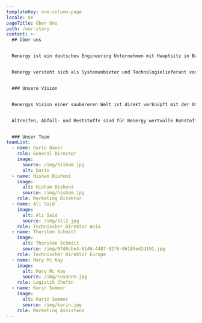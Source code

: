 ```yaml
---
templateKey: one-column-page
locale: de
pageTitle: Über Uns
path: /our-story
content: >-
  ## Über uns


  Renergy ist ein deutsches Engineering Unternehmen mit Hauptsitz in Berlin und einer Niederlassung in Dubai.


  Renergy versteht sich als Systemanbieter und Technologielieferant von innovativen, ökologischen und hoch profitablen Umwelttechnologien in den Know-How-Bereichen Recycling und Verwertung. Wir liefern schlüsselfertige Lösungen, zugeschnitten auf Ihre Bedürfnisse ohne Investition. Dabei konzentriert sich Renergy vorrangig auf zwei Geschäftsbereiche; Energiegewinnung aus Abfällen und Reifenrecycling.


  ### Unsere Vision


  Renergys Vision einer saubereren Welt ist direkt verknüpft mit der Umwandlung von Abfallprodukten in wertvolle Rohstoffe – und das bei hohen Renditen. Ein ökologischer Anspruch schließt nicht länger ökonomischen Erfolg aus. Ständig wachsende Müll- und Altreifenberge zwingen weltweit zu verstärkten Bemühungen für ökologisch und ökonomisch sinnvolle Lösungen. Unter konsequenter Berücksichtigung dieser Aspekte begann *Renergy* vor vielen Jahren die Entwicklung von Reifen- bzw. Restmüllverwertungssystemen, die heute den weltweit höchsten Stand der Technik darstellen und erstmals dem Nutzer dieser Technologie eine bislang nicht vorhandene Effektivität und Rentabilität sowie dem Investor eine überdurchschnittlich hohe Rendite des eingesetzten Kapitals ermöglichen.


  Altreifen, Abfall- und Reststoffe sind für Renergy wertvolle Rohstoffressourcen. Sie einfach nur entsorgen oder zu verbrennen, entspricht nicht unserer Vision.


  ### Unser Team
teamList:
  - name: Dario Bauer
    role: General Director
    image:
      source: /img/hisham.jpg
      alt: Dario
  - name: Hisham Dishoni
    image:
      alt: Hisham Dishoni
      source: /img/hisham.jpg
    role: Marketing Direktor
  - name: Ali Said
    image:
      alt: Ali Said
      source: /img/ali2.jpg
    role: Technischer Direktor Asia
  - name: Thorsten Schmitt
    image:
      alt: Thorsten Schmitt
      source: /img/07d8cbe4-6146-4487-92f6-06185ed2d191.jpg
    role: Technischer Direktor Europe
  - name: Mary Mc Kay
    image:
      alt: Mary Mc Kay
      source: /img/susanne.jpg
    role: Logistik Chefin
  - name: Karin Sommer
    image:
      alt: Karin Sommer
      source: /img/karin.jpg
    role: Marketing Assistenz
---
```

